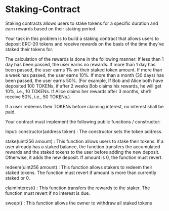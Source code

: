 # Staking-Contract

Staking contracts allows users to stake tokens for a specific duration and earn rewards based on their staking period.

Your task in this problem is to build a staking contract that allows users to deposit ERC-20 tokens and receive rewards on the basis of the time they’ve staked their tokens for.

The calculation of the rewards is done in the following manner:
If less than 1 day has been passed, the user earns no rewards.
If more than 1 day has been passed, the user earns 1% on their staked token amount.
If more than a week has passed, the user earns 10%.
If more than a month (30 days) has been passed, the user earns 50%.
(For example, If Bob and Alice both have deposited 100 TOKENs, if after 2 weeks Bob claims his rewards, he will get 10%, i.e., 10 TOKENs. If Alice claims her rewards after 3 months, she’ll receive 50%, i.e., 50 TOKENs.)

If a user redeems their TOKENs before claiming interest, no interest shall be paid.

Your contract must implement the following public functions / constructor:
 

Input:
constructor(address token) : The constructor sets the token address.

stake(uint256 amount) : This function allows users to stake their tokens. If a user already has a staked balance, the function transfers the accumulated rewards and the staked tokens to the user before adding the new deposit. Otherwise, it adds the new deposit. If amount is 0, the function must revert.

redeem(uint256 amount) : This function allows stakers to redeem their staked tokens. The function must revert if amount is more than currently staked or 0.

claimInterest() : This function transfers the rewards to the staker. The function must revert if no interest is due.

sweep() : This function allows the owner to withdraw all staked tokens
